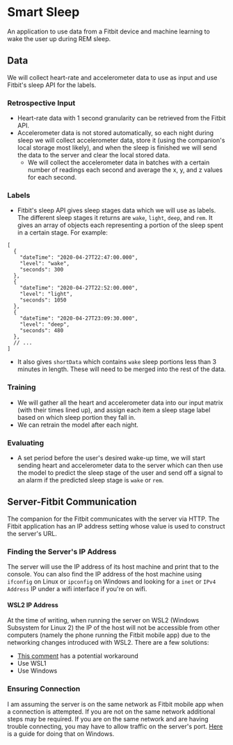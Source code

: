 # Smart Sleep

An application to use data from a Fitbit device and machine learning to wake the
user up during REM sleep.

## Data

We will collect heart-rate and accelerometer data to use as input and use
Fitbit's sleep API for the labels.

### Retrospective Input

- Heart-rate data with 1 second granularity can be retrieved from the Fitbit
 API.
- Accelerometer data is not stored automatically, so each night during sleep we
will collect accelerometer data, store it (using the companion's local storage
most likely), and when the sleep is finished we will send the data to the
server and clear the local stored data.
    - We will collect the accelerometer data in batches with a certain number
    of readings each second and average the x, y, and z values for each second.

### Labels

- Fitbit's sleep API gives sleep stages data which we will use as labels. The
 different sleep stages it returns are `wake`, `light`, `deep`, and `rem`. It
  gives an array of objects each representing a portion of the sleep spent in
   a certain stage. For example:
```json5
[
  {
    "dateTime": "2020-04-27T22:47:00.000",
    "level": "wake",
    "seconds": 300
  },
  {
    "dateTime": "2020-04-27T22:52:00.000",
    "level": "light",
    "seconds": 1050
  },
  {
    "dateTime": "2020-04-27T23:09:30.000",
    "level": "deep",
    "seconds": 480
  },
  // ...
]
```
- It also gives `shortData` which contains `wake` sleep portions less than 3
 minutes in length. These will need to be merged into the rest of the data.

### Training

- We will gather all the heart and accelerometer data into our input matrix
(with their times lined up), and assign each item a sleep stage label based on
which sleep portion they fall in.
- We can retrain the model after each night.

### Evaluating

- A set period before the user's desired wake-up time, we will start sending
 heart and accelerometer data to the server which can then use the model to
  predict the sleep stage of the user and send off a signal to an alarm if
   the predicted sleep stage is `wake` or `rem`.

## Server-Fitbit Communication

The companion for the Fitbit communicates with the server via HTTP. The
Fitbit application has an IP address setting whose value is used to construct
the server's URL.

### Finding the Server's IP Address

The server will use the IP address of its host machine and print that to the
console. You can also find the IP address of the host machine using `ifconfig`
on Linux or `ipconfig` on Windows and looking for a `inet` or `IPv4 Address` IP
under a wifi interface if you're on wifi.

#### WSL2 IP Address

At the time of writing, when running the server on WSL2 (Windows Subsystem for
Linux 2) the IP of the host will not be accessible from other computers (namely
the phone running the Fitbit mobile app) due to the networking changes
introduced with WSL2. There are a few solutions:

- [This
  comment](https://github.com/microsoft/WSL/issues/4150#issuecomment-504209723)
  has a potential workaround
- Use WSL1
- Use Windows

### Ensuring Connection

I am assuming the server is on the same network as Fitbit mobile app when a
connection is attempted. If you are not on the same network additional steps may
be required. If you are on the same network and are having trouble connecting,
you may have to allow traffic on the server's port.
[Here](https://www.devopinion.com/access-localhost-from-another-computer-on-the-same-network/)
is a guide for doing that on Windows.
